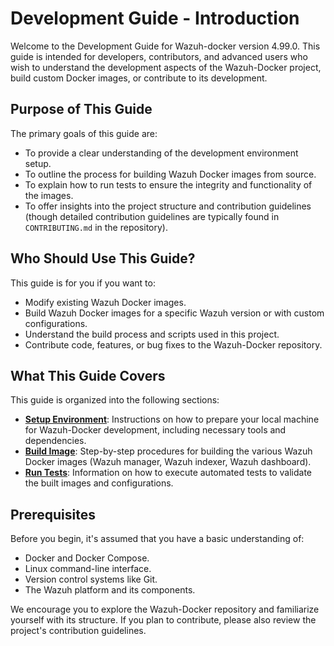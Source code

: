# Development Guide - Introduction

Welcome to the Development Guide for Wazuh-docker version 4.99.0. This guide is intended for developers, contributors, and advanced users who wish to understand the development aspects of the Wazuh-Docker project, build custom Docker images, or contribute to its development.

## Purpose of This Guide

The primary goals of this guide are:

-   To provide a clear understanding of the development environment setup.
-   To outline the process for building Wazuh Docker images from source.
-   To explain how to run tests to ensure the integrity and functionality of the images.
-   To offer insights into the project structure and contribution guidelines (though detailed contribution guidelines are typically found in `CONTRIBUTING.md` in the repository).

## Who Should Use This Guide?

This guide is for you if you want to:

-   Modify existing Wazuh Docker images.
-   Build Wazuh Docker images for a specific Wazuh version or with custom configurations.
-   Understand the build process and scripts used in this project.
-   Contribute code, features, or bug fixes to the Wazuh-Docker repository.

## What This Guide Covers

This guide is organized into the following sections:

-   **[Setup Environment](setup.md)**: Instructions on how to prepare your local machine for Wazuh-Docker development, including necessary tools and dependencies.
-   **[Build Image](build-image.md)**: Step-by-step procedures for building the various Wazuh Docker images (Wazuh manager, Wazuh indexer, Wazuh dashboard).
-   **[Run Tests](run-tests.md)**: Information on how to execute automated tests to validate the built images and configurations.

## Prerequisites

Before you begin, it's assumed that you have a basic understanding of:

-   Docker and Docker Compose.
-   Linux command-line interface.
-   Version control systems like Git.
-   The Wazuh platform and its components.

We encourage you to explore the Wazuh-Docker repository and familiarize yourself with its structure. If you plan to contribute, please also review the project's contribution guidelines.
